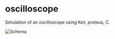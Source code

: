 # oscilloscope
Simulation of an oscilloscope using Keil, proteus, C.

![Schema](https://user-images.githubusercontent.com/50865519/170351768-8b234342-f8da-49c1-920b-1bfe8756aa71.png)
